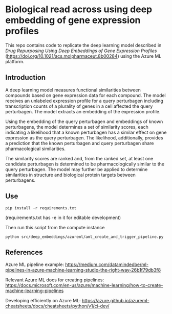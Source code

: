 # Biological read across using deep embedding of gene expression profiles

This repo contains code to replicate the deep learning model described in *Drug Repurposing Using Deep Embeddings of Gene Expression Profiles* (https://doi.org/10.1021/acs.molpharmaceut.8b00284) using the Azure ML platform.

## Introduction

A deep learning model measures functional similarities between compounds based on gene expression data for each compound. The model receives an unlabeled expression profile for a query perturbagen including transcription counts of a plurality of genes in a cell affected the query perturbagen. The model extracts an embedding of the expression profile. 

Using the embedding of the query perturbagen and embeddings of known perturbagens, the model determines a set of similarity scores, each indicating a likelihood that a known perturbagen has a similar effect on gene expression as the query perturbagen. The likelihood, additionally, provides a prediction that the known perturbagen and query perturbagen share pharmacological similarities. 

The similarity scores are ranked and, from the ranked set, at least one candidate perturbagen is determined to be pharmacologically similar to the query perturbagen. The model may further be applied to determine similarities in structure and biological protein targets between perturbagens.

## Use

```
pip install -r requirements.txt
```
(requirements.txt has -e in it for editable development)

Then run this script from the compute instance
```
python src/deep_embeddings/azureml/aml_create_and_trigger_pipeline.py
```

## References

Azure ML pipeline example: https://medium.com/datamindedbe/ml-pipelines-in-azure-machine-learning-studio-the-right-way-26b1f79db3f8

Relevant Azure ML docs for creating pipelines: https://docs.microsoft.com/en-us/azure/machine-learning/how-to-create-machine-learning-pipelines

Developing efficiently on Azure ML: https://azure.github.io/azureml-cheatsheets/docs/cheatsheets/python/v1/ci-dev/